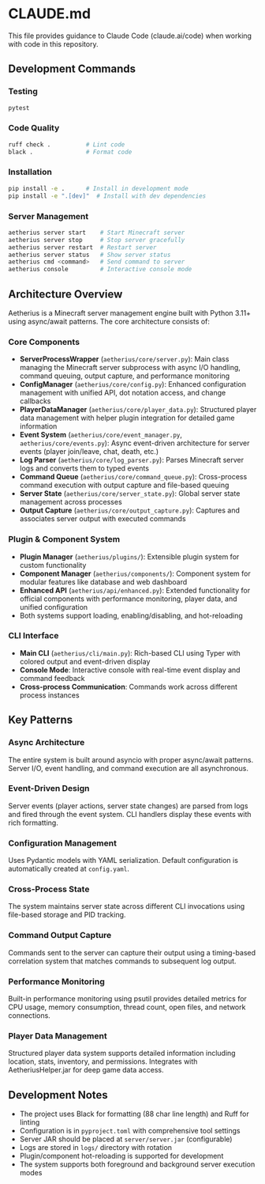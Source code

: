# CLAUDE.md

This file provides guidance to Claude Code (claude.ai/code) when working with code in this repository.

## Development Commands

### Testing
```bash
pytest
```

### Code Quality
```bash
ruff check .          # Lint code
black .               # Format code
```

### Installation
```bash
pip install -e .      # Install in development mode
pip install -e ".[dev]"  # Install with dev dependencies
```

### Server Management
```bash
aetherius server start    # Start Minecraft server
aetherius server stop     # Stop server gracefully
aetherius server restart  # Restart server
aetherius server status   # Show server status
aetherius cmd <command>   # Send command to server
aetherius console         # Interactive console mode
```

## Architecture Overview

Aetherius is a Minecraft server management engine built with Python 3.11+ using async/await patterns. The core architecture consists of:

### Core Components
- **ServerProcessWrapper** (`aetherius/core/server.py`): Main class managing the Minecraft server subprocess with async I/O handling, command queuing, output capture, and performance monitoring
- **ConfigManager** (`aetherius/core/config.py`): Enhanced configuration management with unified API, dot notation access, and change callbacks
- **PlayerDataManager** (`aetherius/core/player_data.py`): Structured player data management with helper plugin integration for detailed game information
- **Event System** (`aetherius/core/event_manager.py`, `aetherius/core/events.py`): Async event-driven architecture for server events (player join/leave, chat, death, etc.)
- **Log Parser** (`aetherius/core/log_parser.py`): Parses Minecraft server logs and converts them to typed events
- **Command Queue** (`aetherius/core/command_queue.py`): Cross-process command execution with output capture and file-based queuing
- **Server State** (`aetherius/core/server_state.py`): Global server state management across processes
- **Output Capture** (`aetherius/core/output_capture.py`): Captures and associates server output with executed commands

### Plugin & Component System
- **Plugin Manager** (`aetherius/plugins/`): Extensible plugin system for custom functionality
- **Component Manager** (`aetherius/components/`): Component system for modular features like database and web dashboard
- **Enhanced API** (`aetherius/api/enhanced.py`): Extended functionality for official components with performance monitoring, player data, and unified configuration
- Both systems support loading, enabling/disabling, and hot-reloading

### CLI Interface
- **Main CLI** (`aetherius/cli/main.py`): Rich-based CLI using Typer with colored output and event-driven display
- **Console Mode**: Interactive console with real-time event display and command feedback
- **Cross-process Communication**: Commands work across different process instances

## Key Patterns

### Async Architecture
The entire system is built around asyncio with proper async/await patterns. Server I/O, event handling, and command execution are all asynchronous.

### Event-Driven Design
Server events (player actions, server state changes) are parsed from logs and fired through the event system. CLI handlers display these events with rich formatting.

### Configuration Management
Uses Pydantic models with YAML serialization. Default configuration is automatically created at `config.yaml`.

### Cross-Process State
The system maintains server state across different CLI invocations using file-based storage and PID tracking.

### Command Output Capture
Commands sent to the server can capture their output using a timing-based correlation system that matches commands to subsequent log output.

### Performance Monitoring
Built-in performance monitoring using psutil provides detailed metrics for CPU usage, memory consumption, thread count, open files, and network connections.

### Player Data Management
Structured player data system supports detailed information including location, stats, inventory, and permissions. Integrates with AetheriusHelper.jar for deep game data access.

## Development Notes

- The project uses Black for formatting (88 char line length) and Ruff for linting
- Configuration is in `pyproject.toml` with comprehensive tool settings
- Server JAR should be placed at `server/server.jar` (configurable)
- Logs are stored in `logs/` directory with rotation
- Plugin/component hot-reloading is supported for development
- The system supports both foreground and background server execution modes